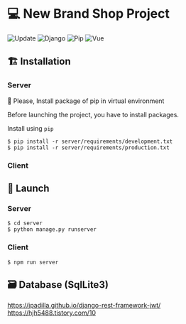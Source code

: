 # :computer: New Brand Shop Project

![Update](https://img.shields.io/github/last-commit/dh00023/newbrandshop)
![Django](https://img.shields.io/badge/Django-v2.2.6-green)
![Pip](https://img.shields.io/badge/pypi-v19.3.1-blue)
![Vue](https://img.shields.io/badge/vue-3.11.0-green.svg)


## :building_construction: Installation

### Server

:rotating_light: Please, Install package of pip in virtual environment

Before launching the project, you have to install packages.

Install using `pip`


```
$ pip install -r server/requirements/development.txt
$ pip install -r server/requirements/production.txt
```

### Client


## :rocket: Launch

### Server

```
$ cd server
$ python manage.py runserver
```

### Client

```
$ npm run server
```

## :card_file_box: Database (SqlLite3)


https://jpadilla.github.io/django-rest-framework-jwt/
https://hjh5488.tistory.com/10